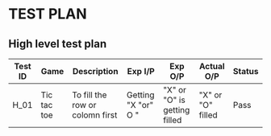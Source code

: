 # TEST PLAN
## High level test plan
| Test ID | Game | Description | Exp I/P | Exp O/P | Actual O/P | Status |    
|-------------|-------|-----------------|------------|-------------|----------------|------------------|
| H_01 | Tic tac toe | To fill the row or colomn first | Getting "X "or" O " | "X" or "O" is getting filled | "X" or "O" filled | Pass |
